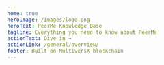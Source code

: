 ```yaml
---
home: true
heroImage: /images/logo.png
heroText: PeerMe Knowledge Base
tagline: Everything you need to know about PeerMe
actionText: Dive in →
actionLink: /general/overview/
footer: Built on MultiversX blockchain
---
```

